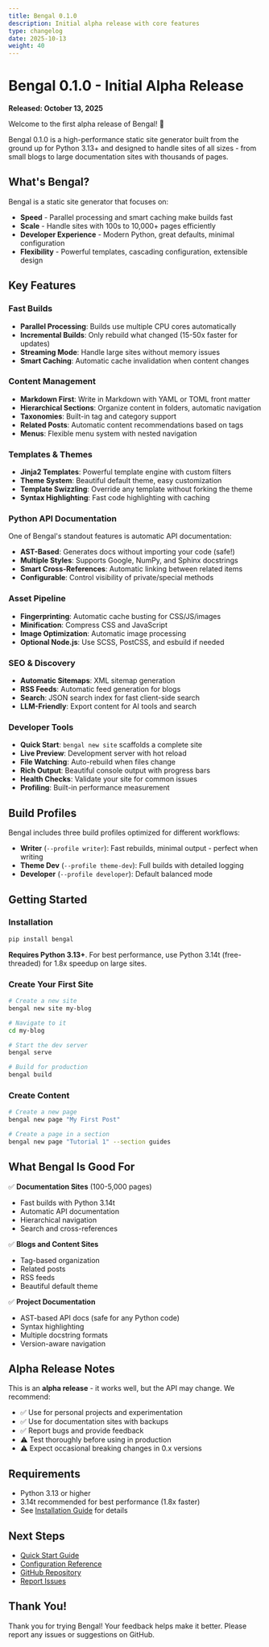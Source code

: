 ```yaml
---
title: Bengal 0.1.0
description: Initial alpha release with core features
type: changelog
date: 2025-10-13
weight: 40
---
```


# Bengal 0.1.0 - Initial Alpha Release
**Released: October 13, 2025**

Welcome to the first alpha release of Bengal! 🎉

Bengal 0.1.0 is a high-performance static site generator built from the ground up for Python 3.13+ and designed to handle sites of all sizes - from small blogs to large documentation sites with thousands of pages.

## What's Bengal?

Bengal is a static site generator that focuses on:
- **Speed** - Parallel processing and smart caching make builds fast
- **Scale** - Handle sites with 100s to 10,000+ pages efficiently
- **Developer Experience** - Modern Python, great defaults, minimal configuration
- **Flexibility** - Powerful templates, cascading configuration, extensible design

## Key Features

### Fast Builds

- **Parallel Processing**: Builds use multiple CPU cores automatically
- **Incremental Builds**: Only rebuild what changed (15-50x faster for updates)
- **Streaming Mode**: Handle large sites without memory issues
- **Smart Caching**: Automatic cache invalidation when content changes

### Content Management

- **Markdown First**: Write in Markdown with YAML or TOML front matter
- **Hierarchical Sections**: Organize content in folders, automatic navigation
- **Taxonomies**: Built-in tag and category support
- **Related Posts**: Automatic content recommendations based on tags
- **Menus**: Flexible menu system with nested navigation

### Templates & Themes

- **Jinja2 Templates**: Powerful template engine with custom filters
- **Theme System**: Beautiful default theme, easy customization
- **Template Swizzling**: Override any template without forking the theme
- **Syntax Highlighting**: Fast code highlighting with caching

### Python API Documentation

One of Bengal's standout features is automatic API documentation:

- **AST-Based**: Generates docs without importing your code (safe!)
- **Multiple Styles**: Supports Google, NumPy, and Sphinx docstrings
- **Smart Cross-References**: Automatic linking between related items
- **Configurable**: Control visibility of private/special methods

### Asset Pipeline

- **Fingerprinting**: Automatic cache busting for CSS/JS/images
- **Minification**: Compress CSS and JavaScript
- **Image Optimization**: Automatic image processing
- **Optional Node.js**: Use SCSS, PostCSS, and esbuild if needed

### SEO & Discovery

- **Automatic Sitemaps**: XML sitemap generation
- **RSS Feeds**: Automatic feed generation for blogs
- **Search**: JSON search index for fast client-side search
- **LLM-Friendly**: Export content for AI tools and search

### Developer Tools

- **Quick Start**: `bengal new site` scaffolds a complete site
- **Live Preview**: Development server with hot reload
- **File Watching**: Auto-rebuild when files change
- **Rich Output**: Beautiful console output with progress bars
- **Health Checks**: Validate your site for common issues
- **Profiling**: Built-in performance measurement

## Build Profiles

Bengal includes three build profiles optimized for different workflows:

- **Writer** (`--profile writer`): Fast rebuilds, minimal output - perfect when writing
- **Theme Dev** (`--profile theme-dev`): Full builds with detailed logging
- **Developer** (`--profile developer`): Default balanced mode

## Getting Started

### Installation

```bash
pip install bengal
```

**Requires Python 3.13+**. For best performance, use Python 3.14t (free-threaded) for 1.8x speedup on large sites.

### Create Your First Site

```bash
# Create a new site
bengal new site my-blog

# Navigate to it
cd my-blog

# Start the dev server
bengal serve

# Build for production
bengal build
```

### Create Content

```bash
# Create a new page
bengal new page "My First Post"

# Create a page in a section
bengal new page "Tutorial 1" --section guides
```

## What Bengal Is Good For

✅ **Documentation Sites** (100-5,000 pages)
- Fast builds with Python 3.14t
- Automatic API documentation
- Hierarchical navigation
- Search and cross-references

✅ **Blogs and Content Sites**
- Tag-based organization
- Related posts
- RSS feeds
- Beautiful default theme

✅ **Project Documentation**
- AST-based API docs (safe for any Python code)
- Syntax highlighting
- Multiple docstring formats
- Version-aware navigation

## Alpha Release Notes

This is an **alpha release** - it works well, but the API may change. We recommend:

- ✅ Use for personal projects and experimentation
- ✅ Use for documentation sites with backups
- ✅ Report bugs and provide feedback
- ⚠️ Test thoroughly before using in production
- ⚠️ Expect occasional breaking changes in 0.x versions

## Requirements

- Python 3.13 or higher
- 3.14t recommended for best performance (1.8x faster)
- See [Installation Guide](/getting-started/installation/) for details

## Next Steps

- [Quick Start Guide](/getting-started/quickstart/)
- [Configuration Reference](/guides/)
- [GitHub Repository](https://github.com/lbliii/bengal)
- [Report Issues](https://github.com/lbliii/bengal/issues)

## Thank You!

Thank you for trying Bengal! Your feedback helps make it better. Please report any issues or suggestions on GitHub.
